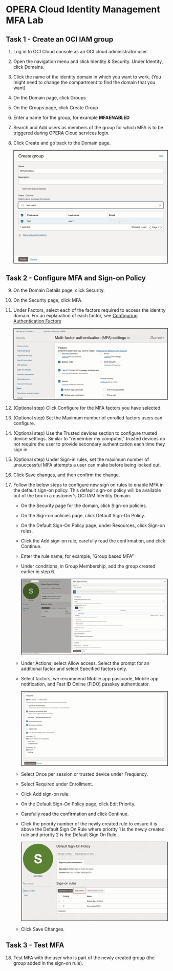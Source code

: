 # OPERA Cloud Identity Management MFA Lab​

## Task 1 - Create an OCI IAM group

1. Log in to OCI Cloud console as an OCI cloud administrator user.

2. Open the navigation menu and click Identity & Security. Under Identity, click Domains.

3. Click the name of the identity domain in which you want to work. (You might need to change the compartment to find the domain that you want)

4. On the Domain page, click Groups


5. On the Groups page, click Create Group


6. Enter a name for the group, for example **MFAENABLED**


7. Search and Add users as members of the group for which MFA is to be triggered during OPERA Cloud services login.


8. Click Create and go back to the Domain page.

    <img src= "images/mfa1.png" alt="MFA" style="border: 1px solid black;">

## Task 2 - Configure MFA and Sign-on Policy

9. On the Domain Details page, click Security.


10. On the Security page, click MFA.


11. Under Factors, select each of the factors required to access the identity domain. For an explanation of each factor, see [Configuring Authentication Factors](https://docs.oracle.com/en-us/iaas/Content/Identity/mfa/configure-authentication-factors.htm#configure-authentication-factors)

    <img src= "images/mfa2.png" alt="MFA" style="border: 1px solid black;">

12. (Optional step) Click Configure for the MFA factors you have selected. 


13. (Optional step) Set the Maximum number of enrolled factors users can configure.


14. (Optional step) Use the Trusted devices section to configure trusted device settings. Similar to "remember my computer," trusted devices do not require the user to provide secondary authentication each time they sign in.


15. (Optional step) Under Sign-in rules, set the maximum number of unsuccessful MFA attempts a user can make before being locked out.


16. Click Save changes, and then confirm the change.


17. Follow the below steps to configure new sign on rules to enable MFA in the default sign-on policy. This default sign-on policy will be available out of the box in a customer's OCI IAM Identity Domain.
    * On the Security page for the domain, click Sign-on policies.

    * On the Sign-on policies page, click Default Sign-On Policy.

    * On the Default Sign-On Policy page, under Resources, click Sign-on rules.

    * Click the Add sign-on rule, carefully read the confirmation, and click Continue.

    * Enter the rule name, for example, ”Group based MFA”

    * Under conditions, in Group Membership, add the group created earlier in step 6.

        <img src= "images/mfa3.png" alt="MFA" style="border: 1px solid black;">

    * Under Actions, select Allow access. Select the prompt for an additional factor and select Specified factors only.

    * Select factors, we recommend Mobile app passcode, Mobile app notification, and Fast ID Online (FIDO) passkey authenticator.

        <img src= "images/mfa4.png" alt="MFA" style="border: 1px solid black;">

    * Select Once per session or trusted device under Frequency.

    * Select Required under Enrollment.

    * Click Add sign-on rule.

    * On the Default Sign-On Policy page, click Edit Priority.
    
    * Carefully read the confirmation and click Continue.

    * Click the priority number of the newly created rule to ensure it is above the Default Sign On Rule where priority 1 is the newly created rule and priority 2 is the Default Sign On Rule.

        <img src= "images/mfa5.png" alt="MFA" style="border: 1px solid black;">
    
    * Click Save Changes.

## Task 3 - Test MFA

18. Test MFA with the user who is part of the newly created group (the group added in the sign-on rule).